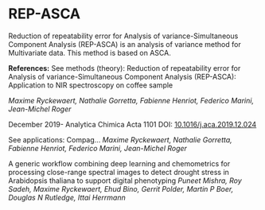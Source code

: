# REP-ASCA
Reduction of repeatability error for Analysis of variance-Simultaneous Component Analysis (REP-ASCA) is an analysis of variance method for Multivariate data. This method is based on ASCA. 

**References:**
See methods (theory): 
Reduction of repeatability error for Analysis of variance-Simultaneous Component Analysis (REP-ASCA): Application to NIR spectroscopy on coffee sample

_Maxime Ryckewaert, Nathalie Gorretta, Fabienne Henriot, Federico Marini, Jean-Michel Roger_

December 2019- Analytica Chimica Acta 1101 DOI: [10.1016/j.aca.2019.12.024](https://doi.org/10.1016/j.aca.2019.12.024)



See applications: 
Compag... 
_Maxime Ryckewaert, Nathalie Gorretta, Fabienne Henriot, Federico Marini, Jean-Michel Roger_

A generic workflow combining deep learning and chemometrics for processing close-range spectral images to detect drought stress in Arabidopsis thaliana to support digital phenotyping
_Puneet Mishra, Roy Sadeh, Maxime Ryckewaert, Ehud Bino, Gerrit Polder, Martin P Boer, Douglas N Rutledge, Ittai Herrmann_



